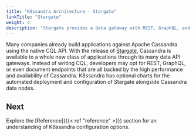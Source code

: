 ```yaml
---
title: "K8ssandra Architecture - Stargate"
linkTitle: "Stargate"
weight: 4
description: "Stargate provides a data gateway with REST, GraphQL, and Document APIs in front of your K8ssandra-managed Apache Cassandra® database."
---
```


Many companies already build applications against Apache Cassandra using the native CQL API. With the release of [Stargate](http://stargate.io/), Cassandra is available to a whole new class of applications through its many data API gateways. Instead of writing CQL, developers may opt for REST, GraphQL, or even document endpoints that are all backed by the high performance and availability of Cassandra. K8ssandra has optional charts for the automated deployment and configuration of Stargate alongside Cassandra data nodes.

## Next

Explore the [Reference]({{< ref "reference" >}}) section for an understanding of K8ssandra configuration options.
